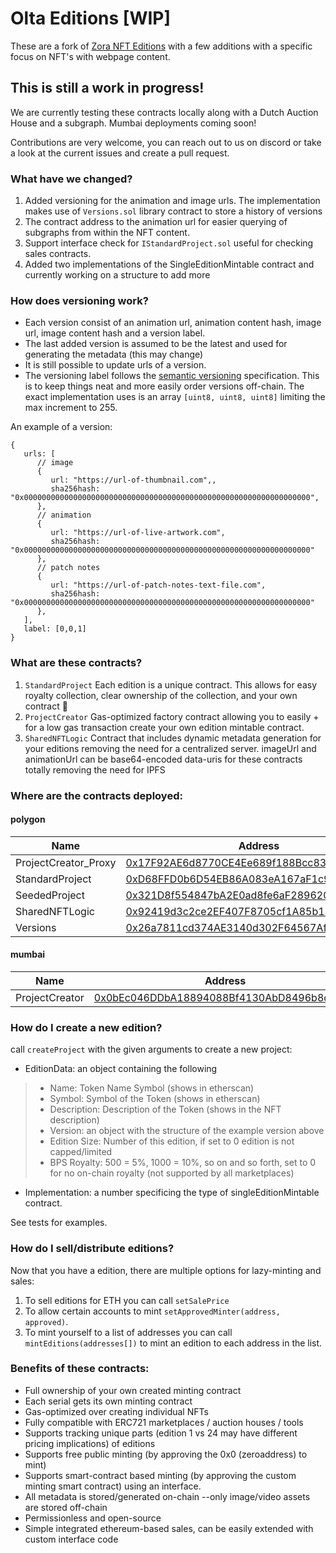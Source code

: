 # Olta Editions [WIP]

These are a fork of [Zora NFT Editions](https://github.com/ourzora/nft-editions) with a few additions with a specific focus on NFT's with webpage content.

## This is still a work in progress!
We are currently testing these contracts locally along with a Dutch Auction House and a subgraph. Mumbai deployments coming soon!

Contributions are very welcome, you can reach out to us on discord or take a look at the current issues and create a pull request.

### What have we changed?
1. Added versioning for the animation and image urls. The implementation makes use of `Versions.sol` library contract to store a history of versions
2. The contract address to the animation url for easier querying of subgraphs from within the NFT content.
3. Support interface check for `IStandardProject.sol` useful for checking sales contracts.
4. Added two implementations of the SingleEditionMintable contract and currently working on a structure to add more

### How does versioning work?
- Each version consist of an animation url, animation content hash, image url, image content hash and a version label.
- The last added version is assumed to be the latest and used for generating the metadata (this may change)
- It is still possible to update urls of a version.
- The versioning label follows the [semantic versioning](https://semver.org/) specification. This is to keep things neat and more easily order versions off-chain. The exact implementation uses is an array `[uint8, uint8, uint8]` limiting the max increment to 255.

An example of a version:
```
{
   urls: [
      // image
      {
         url: "https://url-of-thumbnail.com",,
         sha256hash: "0x0000000000000000000000000000000000000000000000000000000000000000",
      },
      // animation
      {
         url: "https://url-of-live-artwork.com",
         sha256hash: "0x0000000000000000000000000000000000000000000000000000000000000000"
      },
      // patch notes
      {
         url: "https://url-of-patch-notes-text-file.com",
         sha256hash: "0x0000000000000000000000000000000000000000000000000000000000000000"
      },
   ],
   label: [0,0,1]
}

```


### What are these contracts?
1. `StandardProject`
   Each edition is a unique contract.
   This allows for easy royalty collection, clear ownership of the collection, and your own contract 🎉
2. `ProjectCreator`
   Gas-optimized factory contract allowing you to easily + for a low gas transaction create your own edition mintable contract.
3. `SharedNFTLogic`
   Contract that includes dynamic metadata generation for your editions removing the need for a centralized server.
   imageUrl and animationUrl can be base64-encoded data-uris for these contracts totally removing the need for IPFS

### Where are the contracts deployed:

#### polygon
| Name | Address |
|---|---|
| ProjectCreator_Proxy | [0x17F92AE6d8770CE4Ee689f188Bcc83e1Ab1e58d4](https://polygonscan.com/address/0x17F92AE6d8770CE4Ee689f188Bcc83e1Ab1e58d4) |
| StandardProject | [0xD68FFD0b6D54EB86A083eA167aF1c9e504075fCd](https://polygonscan.com/address/0xD68FFD0b6D54EB86A083eA167aF1c9e504075fCd) |
| SeededProject | [0x321D8f554847bA2E0ad8fe6aF289620eedf95F67](https://polygonscan.com/address/0x321D8f554847bA2E0ad8fe6aF289620eedf95F67) |
| SharedNFTLogic | [0x92419d3c2ce2EF407F8705cf1A85b131bBcebf01](https://polygonscan.com/address/0x92419d3c2ce2EF407F8705cf1A85b131bBcebf01) |
| Versions | [0x26a7811cd374AE3140d302F64567Af2E3c18106e](https://polygonscan.com/address/0x26a7811cd374AE3140d302F64567Af2E3c18106e) |


#### mumbai
| Name | Address |
|---|---|
| ProjectCreator | [0x0bEc046DDbA18894088Bf4130AbD8496b8dff154](https://mumbai.polygonscan.com/address/0x0bEc046DDbA18894088Bf4130AbD8496b8dff154) |

### How do I create a new edition?

call `createProject` with the given arguments to create a new project:

- EditionData: an object containing the following
> - Name: Token Name Symbol (shows in etherscan)
> - Symbol: Symbol of the Token (shows in etherscan)
> - Description: Description of the Token (shows in the NFT description)
> - Version: an object with the structure of the example version above
> - Edition Size: Number of this edition, if set to 0 edition is not capped/limited
> - BPS Royalty: 500 = 5%, 1000 = 10%, so on and so forth, set to 0 for no on-chain royalty (not supported by all marketplaces)
- Implementation: a number specificing the type of singleEditionMintable contract.

See tests for examples.

### How do I sell/distribute editions?

Now that you have a edition, there are multiple options for lazy-minting and sales:

1. To sell editions for ETH you can call `setSalePrice`
2. To allow certain accounts to mint `setApprovedMinter(address, approved)`.
3. To mint yourself to a list of addresses you can call `mintEditions(addresses[])` to mint an edition to each address in the list.

### Benefits of these contracts:

* Full ownership of your own created minting contract
* Each serial gets its own minting contract
* Gas-optimized over creating individual NFTs
* Fully compatible with ERC721 marketplaces / auction houses / tools
* Supports tracking unique parts (edition 1 vs 24 may have different pricing implications) of editions
* Supports free public minting (by approving the 0x0 (zeroaddress) to mint)
* Supports smart-contract based minting (by approving the custom minting smart contract) using an interface.
* All metadata is stored/generated on-chain --only image/video assets are stored off-chain
* Permissionless and open-source
* Simple integrated ethereum-based sales, can be easily extended with custom interface code
